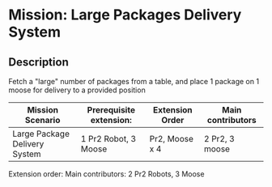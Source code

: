 # Mission: Large Packages Delivery System

## Description
Fetch a "large" number of packages from a table, and place 1 package on 1 moose for delivery to a provided position


| Mission Scenario              | Prerequisite extension: | Extension Order | Main contributors |
| ----------------------------- | ----------------------- | --------------- | ----------------- |
| Large Package Delivery System | 1 Pr2 Robot, 3 Moose    | Pr2, Moose x 4  | 2 Pr2, 3 moose    |




Extension order: 
Main contributors: 2 Pr2 Robots, 3 Moose

